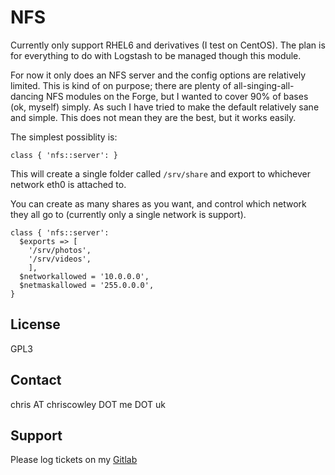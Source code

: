 # NFS
Currently only support RHEL6 and derivatives (I test on CentOS). The plan is for everything to do with Logstash to be managed though this module. 

For now it only does an NFS server and the config options are relatively limited. This is kind of on purpose; there are plenty of all-singing-all-dancing NFS modules on the Forge, but I wanted to cover 90% of bases (ok, myself) simply. As such I have tried to make the default relatively sane and simple. This does not mean they are the best, but it works easily.

The simplest possiblity is:

```
class { 'nfs::server': }
```

This will create a single folder called `/srv/share` and export to whichever network eth0 is attached to.

You can create as many shares as you want, and control which network they all go to (currently only a single network is support).

```
class { 'nfs::server':
  $exports => [
    '/srv/photos',
    '/srv/videos',
    ],
  $networkallowed = '10.0.0.0',
  $netmaskallowed = '255.0.0.0',
}
```

License
-------
GPL3

Contact
-------
chris AT chriscowley DOT me DOT uk

Support
-------

Please log tickets on my [Gitlab](http://gitlab.chriscowley.me.uk/puppet/chriscowley-nfs/)